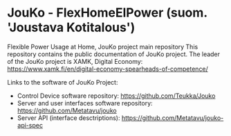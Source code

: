 # JouKo - FlexHomeElPower (suom. 'Joustava Kotitalous')

Flexible Power Usage at Home, JouKo project main repository
This repository contains the public documentation of JouKo project.
The leader of the JouKo project is XAMK, Digital Economy: https://www.xamk.fi/en/digital-economy-spearheads-of-competence/


Links to the software of JouKo Project:
- Control Device software repository: https://github.com/Teukka/Jouko
- Server and user interfaces software repository: https://github.com/Metatavu/jouko
- Server API (interface desctriptions): https://github.com/Metatavu/jouko-api-spec
